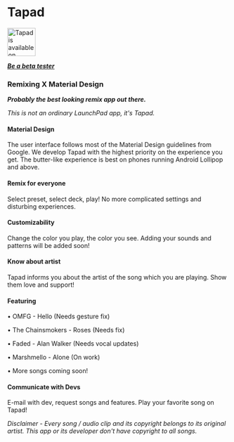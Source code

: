 # Tapad

<a href="https://goo.gl/pmws51"><img src="https://play.google.com/intl/en_us/badges/images/generic/en_badge_web_generic.png" alt="Tapad is available on Google Play" height="64px"/></a>

[***Be a beta tester***](https://goo.gl/a5V8kc)

### Remixing X Material Design

***Probably the best looking remix app out there.***

*This is not an ordinary LaunchPad app, it's Tapad.*

#### Material Design

The user interface follows most of the Material Design guidelines from Google. We develop Tapad with the highest priority on the experience you get. The butter-like experience is best on phones running Android Lollipop and above.

#### Remix for everyone

Select preset, select deck, play! No more complicated settings and disturbing experiences.

#### Customizability

Change the color you play, the color you see. Adding your sounds and patterns will be added soon!

#### Know about artist

Tapad informs you about the artist of the song which you are playing. Show them love and support!

#### Featuring

• OMFG - Hello (Needs gesture fix)

• The Chainsmokers - Roses (Needs fix)

• Faded - Alan Walker (Needs vocal updates)

• Marshmello - Alone (On work)

• More songs coming soon!

#### Communicate with Devs

E-mail with dev, request songs and features. Play your favorite song on Tapad!

*Disclaimer - Every song / audio clip and its copyright belongs to its original artist. This app or its developer don't have copyright to all songs.*
